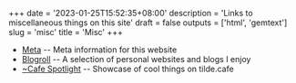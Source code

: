 +++
date = '2023-01-25T15:52:35+08:00'
description = 'Links to miscellaneous things on this site'
draft = false
outputs = ['html', 'gemtext']
slug = 'misc'
title = 'Misc'
+++

- [Meta](/meta/) -- Meta information for this website
- [Blogroll](/blogroll/) -- A selection of personal websites and blogs I enjoy
- [~Cafe Spotlight](../cafe-spotlight/) -- Showcase of cool things on tilde.cafe
